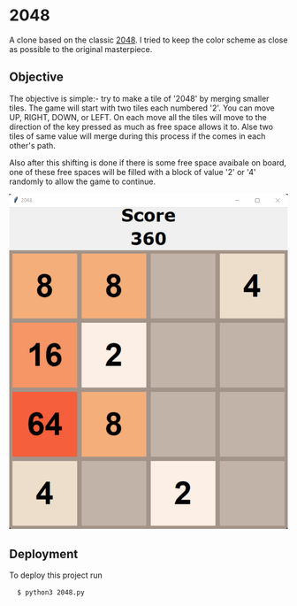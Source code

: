
# 2048

A clone based on the classic [2048](https://en.wikipedia.org/wiki/2048_(video_game)). I tried to keep the color scheme as close as possible to the original masterpiece.
## Objective
The objective is simple:- try to make a tile of '2048' by merging smaller tiles.
The game will start with two tiles each numbered '2'. You can move UP, RIGHT, DOWN, or LEFT. On each move all the tiles will move to 
the direction of the key pressed as much as free space allows it to. Alse two tiles of same value will merge during this process if the comes in each other's path.

Also after this shifting is done if there is some free space avaibale on board, one of these free spaces will be filled with a block of value '2' or '4' randomly to allow the game to continue.

![Layout](https://github.com/adityaray115/2048-clone/blob/main/Layout.png?raw=true)


## Deployment

To deploy this project run

```bash
  $ python3 2048.py
```
